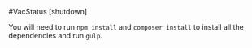 #VacStatus [shutdown]

You will need to run `npm install` and `composer install` to install all the dependencies and run `gulp`.
